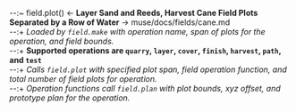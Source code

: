 --:~ field.plot() <- **Layer Sand and Reeds, Harvest Cane Field Plots Separated by a Row of Water** -> muse/docs/fields/cane.md    
--:+ _Loaded by `field.make` with operation name, span of plots for the operation, and field bounds._    
--:+ **Supported operations are `quarry`, `layer`, `cover`, `finish`, `harvest`, `path`, and `test`**    
--:+ _Calls `field.plot` with specified plot span, field operation function, and total number of field plots for operation._    
--:+ _Operation functions call `field.plan` with plot bounds, xyz offset, and prototype plan for the operation._  